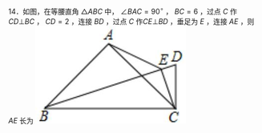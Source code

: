 14．如图，在等腰直角 $\triangle A B C$ 中， $\angle B A C = 9 0 ^ { \circ }$ ， $B C { = } 6$ ，过点 $C$ 作 $C D \bot B C$ ， $C D { = } 2$ ，连接 $B D$ ，过点 $C$ 作$C E \bot B D$ ，垂足为 $E$ ，连接 $A E$ ，则 $A E$ 长为
![](<../../qs_image_DB/专题1-3_“12345”模型·选填压轴必备大招（共3种类型）（解析版）__/c22d189db6eaf11a964f814564f91f55709f5cf06c8c06d69c3eb66cf2f8ee8e.jpg>)
